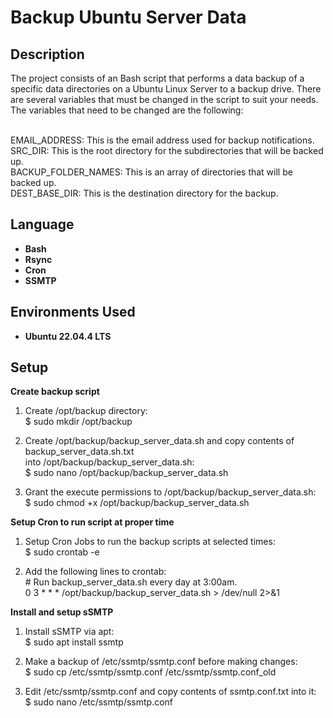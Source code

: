 <h1>Backup Ubuntu Server Data</h1>


<h2>Description</h2>
The project consists of an Bash script that performs a data backup of a specific data directories on a Ubuntu Linux Server to a backup drive.
There are several variables that must be changed in the script to suit your needs. The variables that need to be changed are the following:<br/><br/>

EMAIL_ADDRESS: This is the email address used for backup notifications.<br/>
SRC_DIR: This is the root directory for the subdirectories that will be backed up.<br/>
BACKUP_FOLDER_NAMES: This is an array of directories that will be backed up.<br/>
DEST_BASE_DIR: This is the destination directory for the backup.<br/>

<h2>Language</h2>

- <b>Bash</b>
- <b>Rsync</b>
- <b>Cron</b>
- <b>SSMTP</b>

<h2>Environments Used </h2>

- <b>Ubuntu 22.04.4 LTS</b>

<h2>Setup</h2>

<b>Create backup script</b></br>

  1. Create /opt/backup directory:</br>
     $ sudo mkdir /opt/backup

  2. Create /opt/backup/backup_server_data.sh and copy contents of backup_server_data.sh.txt</br>
    into /opt/backup/backup_server_data.sh:</br>
     $ sudo nano /opt/backup/backup_server_data.sh

  3. Grant the execute permissions to /opt/backup/backup_server_data.sh:</br>
     $ sudo chmod +x /opt/backup/backup_server_data.sh</br>

<b>Setup Cron to run script at proper time</b></br>     

  1. Setup Cron Jobs to run the backup scripts at selected times:</br>
     $ sudo crontab -e

  2. Add the following lines to crontab:</br>
   <span>#</span> Run backup_server_data.sh every day at 3:00am.</br>
   0 3 * * * /opt/backup/backup_server_data.sh > /dev/null 2>&1</br>

  <b>Install and setup sSMTP</b></br>

  1. Install sSMTP via apt:</br>
     $ sudo apt install ssmtp

  3. Make a backup of /etc/ssmtp/ssmtp.conf before making changes:</br>
     $ sudo cp /etc/ssmtp/ssmtp.conf /etc/ssmtp/ssmtp.conf_old

  4. Edit /etc/ssmtp/ssmtp.conf and copy contents of ssmtp.conf.txt into it:</br>
     $ sudo nano /etc/ssmtp/ssmtp.conf
</br>
</br>
<!--
 ```diff
- text in red
+ text in green
! text in orange
# text in gray
@@ text in purple (and bold)@@
```
--!>

